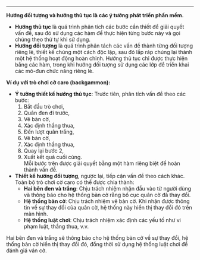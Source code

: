 

---
**Hướng đối tượng và hướng thủ tục là các ý tưởng phát triển phần mềm.**

- **Hướng thủ tục** là quá trình phân tích các bước cần thiết để giải quyết vấn đề, sau đó sử dụng các hàm để thực hiện từng bước này và gọi chúng theo thứ tự khi sử dụng.
- **Hướng đối tượng** là quá trình phân tách các vấn đề thành từng đối tượng riêng lẻ, thiết kế chúng một cách độc lập, sau đó lắp ráp chúng lại thành một hệ thống hoạt động hoàn chỉnh. Hướng thủ tục chỉ được thực hiện bằng các hàm, trong khi hướng đối tượng sử dụng các lớp để triển khai các mô-đun chức năng riêng lẻ.

**Ví dụ với trò chơi cờ caro (backgammon):**

- **Ý tưởng thiết kế hướng thủ tục**: Trước tiên, phân tích vấn đề theo các bước:
    1. Bắt đầu trò chơi,
    2. Quân đen đi trước,
    3. Vẽ bàn cờ,
    4. Xác định thắng thua,
    5. Đến lượt quân trắng,
    6. Vẽ bàn cờ,
    7. Xác định thắng thua,
    8. Quay lại bước 2,
    9. Xuất kết quả cuối cùng.  
        Mỗi bước trên được giải quyết bằng một hàm riêng biệt để hoàn thành vấn đề.
- **Thiết kế hướng đối tượng**, ngược lại, tiếp cận vấn đề theo cách khác. Toàn bộ trò chơi cờ caro có thể được chia thành:
    - **Hai bên đen và trắng**: Chịu trách nhiệm nhận đầu vào từ người dùng và thông báo cho hệ thống bàn cờ rằng bố cục quân cờ đã thay đổi.
    - **Hệ thống bàn cờ**: Chịu trách nhiệm vẽ bàn cờ. Khi nhận được thông tin về sự thay đổi của quân cờ, hệ thống này hiển thị thay đổi đó trên màn hình.
    - **Hệ thống luật chơi**: Chịu trách nhiệm xác định các yếu tố như vi phạm luật, thắng thua, v.v.

Hai bên đen và trắng sẽ thông báo cho hệ thống bàn cờ về sự thay đổi, hệ thống bàn cờ hiển thị thay đổi đó, đồng thời sử dụng hệ thống luật chơi để đánh giá ván cờ.
